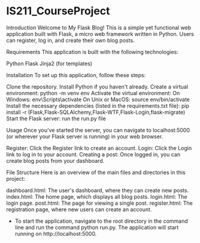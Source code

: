 # IS211_CourseProject
Introduction
Welcome to My Flask Blog! This is a simple yet functional web application built with Flask, a micro web framework written in Python. Users can register, log in, and create their own blog posts.

Requirements
This application is built with the following technologies:

Python 
Flask
Jinja2 (for templates)

Installation
To set up this application, follow these steps:

Clone the repository.
Install Python if you haven't already.
Create a virtual environment: python -m venv env
Activate the virtual environment:
On Windows: env\Scripts\activate
On Unix or MacOS: source env/bin/activate
Install the necessary dependencies (listed in the requirements.txt file): pip install -r (Flask,Flask-SQLAlchemy,Flask-WTF,Flask-Login,flask-migrate)
Start the Flask server: run the run.py file

Usage
Once you've started the server, you can navigate to localhost:5000 (or wherever your Flask server is running) in your web browser.

Register: Click the Register link to create an account.
Login: Click the Login link to log in to your account.
Creating a post: Once logged in, you can create blog posts from your dashboard.

File Structure
Here is an overview of the main files and directories in this project:

dashboard.html: The user's dashboard, where they can create new posts.
index.html: The home page, which displays all blog posts.
login.html: The login page.
post.html: The page for viewing a single post.
register.html: The registration page, where new users can create an account.

* To start the application, navigate to the root directory in the command line and run the command python run.py. The application will start running on http://localhost:5000.
